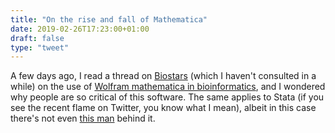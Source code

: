 ```yaml
---
title: "On the rise and fall of Mathematica"
date: 2019-02-26T17:23:00+01:00
draft: false
type: "tweet"
---
```


A few days ago, I read a thread on [Biostars](https://www.biostars.org/) (which I haven't consulted in a
while) on the use of [Wolfram mathematica in bioinformatics](https://www.biostars.org/p/172862/), and I wondered why
people are so critical of this software. The same applies to Stata (if you see
the recent flame on Twitter, you know what I mean), albeit in this case there's
not even [this man](https://blog.stephenwolfram.com/2019/02/seeking-the-productive-life-some-details-of-my-personal-infrastructure/) behind it.
